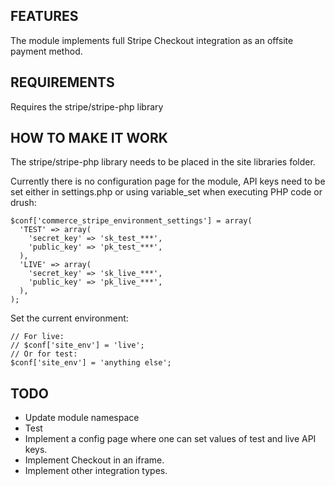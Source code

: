 ## FEATURES

The module implements full Stripe Checkout integration as an offsite payment method.


## REQUIREMENTS

Requires the stripe/stripe-php library 


## HOW TO MAKE IT WORK

The stripe/stripe-php library needs to be placed in the site libraries folder.

Currently there is no configuration page for the module, API keys need to be set either
in settings.php or using variable_set when executing PHP code or drush:

```
$conf['commerce_stripe_environment_settings'] = array(
  'TEST' => array(
    'secret_key' => 'sk_test_***',
    'public_key' => 'pk_test_***',
  ),
  'LIVE' => array(
    'secret_key' => 'sk_live_***',
    'public_key' => 'pk_live_***',
  ),
);
```

Set the current environment:

```
// For live:
// $conf['site_env'] = 'live';
// Or for test:
$conf['site_env'] = 'anything else';
```

## TODO

* Update module namespace
* Test
* Implement a config page where one can set values of test and live API keys.
* Implement Checkout in an iframe.
* Implement other integration types.
